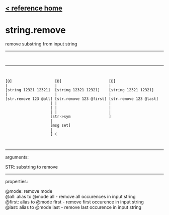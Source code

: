[< reference home](ceammc_lib.html)
---

# string.remove


remove substring from input string

---

<br>


---


```


[B]                   [B]                     [B]
|                     |                       |
[string 12321 12321]  [string 12321 12321]    [string 12321 12321]
|                     |                       |
[str.remove 123 @all] [str.remove 123 @first] [str.remove 123 @last]
                    | |                       |
                    | |                       |
                    | |                       |
                    [str->sym                 ]
                    |
                    [msg set]
                    |
                    [ (

            
```

---
arguments:

STR: substring to remove<br>

---
properties:

@mode: remove
            mode<br>
@all: alias to @mode all - remove all occurences in input
            string<br>
@first: alias to @mode first - remove first occurence in
            input string<br>
@last: alias to @mode last - remove last occurence in
            input string<br>

